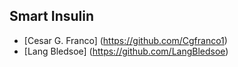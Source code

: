 ## Smart Insulin

* [Cesar G. Franco] (https://github.com/Cgfranco1)
* [Lang Bledsoe] (https://github.com/LangBledsoe)
